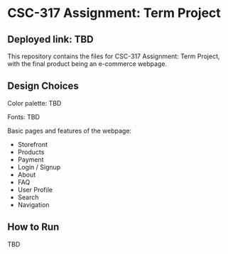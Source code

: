 # CSC-317 Assignment: Term Project
## Deployed link: TBD
This repository contains the files for CSC-317 Assignment: Term Project, with the final product being an e-commerce webpage.

## Design Choices
Color palette: TBD

Fonts: TBD

Basic pages and features of the webpage:
- Storefront
- Products
- Payment 
- Login / Signup
- About
- FAQ
- User Profile
- Search
- Navigation

## How to Run
TBD
